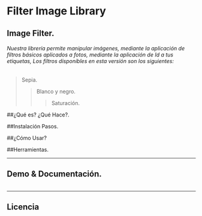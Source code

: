 # Filter Image Library

## Image Filter.

###### Nuestra librería permite manipular imágenes, mediante la aplicación de filtros básicos aplicados a fotos, mediante la aplicación de Id a tus etiquetas, Los filtros disponibles en esta versión son los siguientes: 
>Sepia. 
>
>>Blanco y negro.
>>
>>>Saturación.
>>>

##¿Qué es? ¿Qué Hace?.

##Instalación Pasos.

##¿Cómo Usar?

##Herramientas.

* * *
## Demo & Documentación.

###### 
* * *
## Licencia